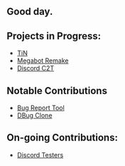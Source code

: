 ## Good day.
<!-- ![](https://komarev.com/ghpvc/?username=Forgi4G&label=people+who%27ve+seen+this&color=0ffcd1)   -->
   
<!-- Some language frequency to make my profile look less boring.   
<a href="https://github.com/Forgi4G/">
  <img align="center" src="https://github-readme-stats.vercel.app/api/top-langs/?username=Forgi4G&theme=tokyonight" alt="Lang Frequency"/>
</a>
-->

## Projects in Progress:
- [TiN](https://github.com/Forgi4G/TiN)  
- [Megabot Remake](https://github.com/Forgi4G/Megabot-Remake)
- [Discord C2T](https://github.com/Forgi4G/Discord-C2T)
## Notable Contributions
- [Bug Report Tool](https://github.com/TestersQTs/bug-report-tool)
- [DBug Clone](https://github.com/y3ll0wlife/DBug-clone)  
## On-going Contributions:  
- [Discord Testers](https://github.com/y3ll0wlife/Discord-Testers)
